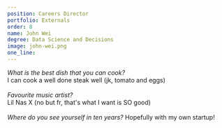 ```yaml
---
position: Careers Director
portfolio: Externals
order: 8
name: John Wei
degree: Data Science and Decisions
image: john-wei.png
one_line:
---
```

*What is the best dish that you can cook?*
<br>
I can cook a well done steak well (jk, tomato and eggs)
<br><br>
*Favourite music artist?*
<br>
Lil Nas X (no but fr, that's what I want is SO good)
<br><br>
*Where do you see yourself in ten years?*
Hopefully with my own startup!